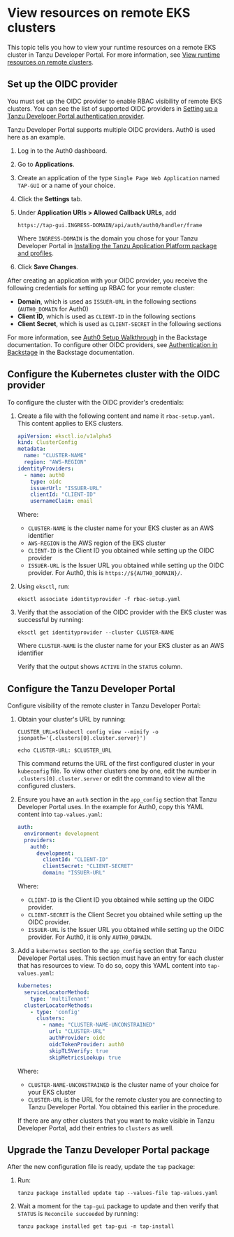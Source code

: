 # View resources on remote EKS clusters

This topic tells you how to view your runtime resources on a remote EKS cluster in
Tanzu Developer Portal. For more information, see
[View runtime resources on remote clusters](view-resources-rbac.md).

## <a id="set-up-oidc-provider"></a> Set up the OIDC provider

You must set up the OIDC provider to enable RBAC visibility of remote EKS clusters.
You can see the list of supported OIDC providers in
[Setting up a Tanzu Developer Portal authentication provider](../auth.md).

Tanzu Developer Portal supports multiple OIDC providers.
Auth0 is used here as an example.

1. Log in to the Auth0 dashboard.
1. Go to **Applications**.
1. Create an application of the type `Single Page Web Application` named `TAP-GUI` or a name of your
choice.
1. Click the **Settings** tab.
1. Under **Application URIs > Allowed Callback URLs**, add

    ```console
    https://tap-gui.INGRESS-DOMAIN/api/auth/auth0/handler/frame
    ```

    Where `INGRESS-DOMAIN` is the domain you chose for your Tanzu Developer Portal in
    [Installing the Tanzu Application Platform package and profiles](../../install-online/profile.hbs.md).

1. Click **Save Changes**.

After creating an application with your OIDC provider, you receive the following credentials for setting
up RBAC for your remote cluster:

- **Domain**, which is used as `ISSUER-URL` in the following sections (`AUTH0_DOMAIN` for Auth0)
- **Client ID**, which is used as `CLIENT-ID` in the following sections
- **Client Secret**, which is used as `CLIENT-SECRET` in the following sections

For more information, see [Auth0 Setup Walkthrough](https://backstage.io/docs/auth/auth0/provider) in
the Backstage documentation.
To configure other OIDC providers, see [Authentication in Backstage](https://backstage.io/docs/auth/)
in the Backstage documentation.

## <a id="configure-cluster"></a> Configure the Kubernetes cluster with the OIDC provider

To configure the cluster with the OIDC provider's credentials:

1. Create a file with the following content and name it `rbac-setup.yaml`.
This content applies to EKS clusters.

    ```yaml
    apiVersion: eksctl.io/v1alpha5
    kind: ClusterConfig
    metadata:
      name: "CLUSTER-NAME"
      region: "AWS-REGION"
    identityProviders:
      - name: auth0
        type: oidc
        issuerUrl: "ISSUER-URL"
        clientId: "CLIENT-ID"
        usernameClaim: email
    ```

    Where:

    - `CLUSTER-NAME` is the cluster name for your EKS cluster as an AWS identifier
    - `AWS-REGION` is the AWS region of the EKS cluster
    - `CLIENT-ID` is the Client ID you obtained while setting up the OIDC provider
    - `ISSUER-URL` is the Issuer URL you obtained while setting up the OIDC provider. For Auth0, this
    is `https://${AUTH0_DOMAIN}/`.

2. Using `eksctl`, run:

    ```console
    eksctl associate identityprovider -f rbac-setup.yaml
    ```

3. Verify that the association of the OIDC provider with the EKS cluster was successful by running:

    ```console
    eksctl get identityprovider --cluster CLUSTER-NAME
    ```

    Where `CLUSTER-NAME` is the cluster name for your EKS cluster as an AWS identifier

    Verify that the output shows `ACTIVE` in the `STATUS` column.

## <a id="configure-tap-gui"></a> Configure the Tanzu Developer Portal

Configure visibility of the remote cluster in Tanzu Developer Portal:

1. Obtain your cluster's URL by running:

    ```console
    CLUSTER_URL=$(kubectl config view --minify -o jsonpath='{.clusters[0].cluster.server}')

    echo CLUSTER-URL: $CLUSTER_URL
    ```

    This command returns the URL of the first configured cluster in your `kubeconfig` file.
    To view other clusters one by one, edit the number in `.clusters[0].cluster.server` or edit the
    command to view all the configured clusters.

2. Ensure you have an `auth` section in the `app_config` section that Tanzu Developer Portal
   uses. In the example for Auth0, copy this YAML content into `tap-values.yaml`:

    ```yaml
    auth:
      environment: development
      providers:
        auth0:
          development:
            clientId: "CLIENT-ID"
            clientSecret: "CLIENT-SECRET"
            domain: "ISSUER-URL"
    ```

    Where:

    - `CLIENT-ID` is the Client ID you obtained while setting up the OIDC provider.
    - `CLIENT-SECRET` is the Client Secret you obtained while setting up the OIDC provider.
    - `ISSUER-URL` is the Issuer URL you obtained while setting up the OIDC provider.
      For Auth0, it is only `AUTH0_DOMAIN`.

3. Add a `kubernetes` section to the `app_config` section that Tanzu Developer Portal
   uses. This section must have an entry for each cluster that has resources to view.
   To do so, copy this YAML content into `tap-values.yaml`:

    ```yaml
    kubernetes:
      serviceLocatorMethod:
        type: 'multiTenant'
      clusterLocatorMethods:
        - type: 'config'
          clusters:
            - name: "CLUSTER-NAME-UNCONSTRAINED"
              url: "CLUSTER-URL"
              authProvider: oidc
              oidcTokenProvider: auth0
              skipTLSVerify: true
              skipMetricsLookup: true
    ```

    Where:

    - `CLUSTER-NAME-UNCONSTRAINED` is the cluster name of your choice for your EKS cluster
    - `CLUSTER-URL` is the URL for the remote cluster you are connecting to
    Tanzu Developer Portal. You obtained this earlier in the procedure.

    If there are any other clusters that you want to make visible in Tanzu Developer Portal,
    add their entries to `clusters` as well.

## <a id="upgrade-tap-gui"></a> Upgrade the Tanzu Developer Portal package

After the new configuration file is ready, update the `tap` package:

1. Run:

    ```console
    tanzu package installed update tap --values-file tap-values.yaml
    ```

2. Wait a moment for the `tap-gui` package to update and then verify that `STATUS` is
`Reconcile succeeded` by running:

    ```console
    tanzu package installed get tap-gui -n tap-install
    ```
